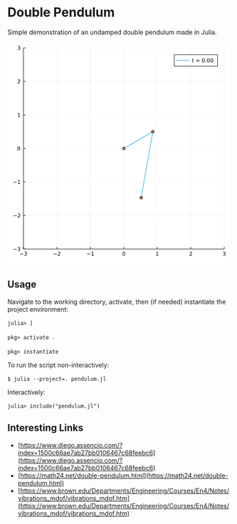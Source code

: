 # Double Pendulum

Simple demonstration of an undamped double pendulum made in Julia.

![](example.gif)

## Usage
Navigate to the working directory, activate, then (if needed) instantiate the project environment:
```
julia> ]

pkg> activate .

pkg> instantiate
```
To run the script non-interactively:
```
$ julia --project=. pendulum.jl
```
Interactively:
```
julia> include("pendulum.jl")
```

## Interesting Links
- [https://www.diego.assencio.com/?index=1500c66ae7ab27bb0106467c68feebc6](https://www.diego.assencio.com/?index=1500c66ae7ab27bb0106467c68feebc6)
- [https://math24.net/double-pendulum.html](https://math24.net/double-pendulum.html)
- [https://www.brown.edu/Departments/Engineering/Courses/En4/Notes/vibrations_mdof/vibrations_mdof.htm](https://www.brown.edu/Departments/Engineering/Courses/En4/Notes/vibrations_mdof/vibrations_mdof.htm)